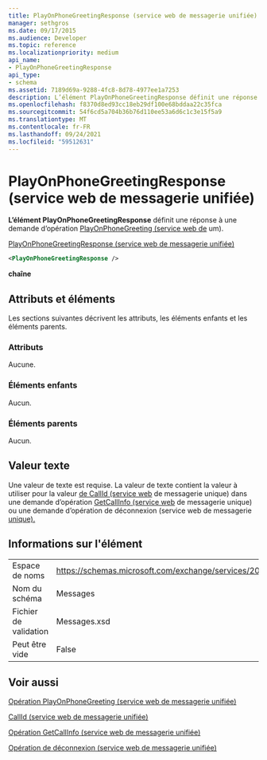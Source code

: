 ```yaml
---
title: PlayOnPhoneGreetingResponse (service web de messagerie unifiée)
manager: sethgros
ms.date: 09/17/2015
ms.audience: Developer
ms.topic: reference
ms.localizationpriority: medium
api_name:
- PlayOnPhoneGreetingResponse
api_type:
- schema
ms.assetid: 7189d69a-9288-4fc8-8d78-4977ee1a7253
description: L’élément PlayOnPhoneGreetingResponse définit une réponse à une demande d’opération PlayOnPhoneGreeting (service web de um).
ms.openlocfilehash: f8370d8ed93cc18eb29df100e68bddaa22c35fca
ms.sourcegitcommit: 54f6cd5a704b36b76d110ee53a6d6c1c3e15f5a9
ms.translationtype: MT
ms.contentlocale: fr-FR
ms.lasthandoff: 09/24/2021
ms.locfileid: "59512631"
---
```

# <a name="playonphonegreetingresponse-um-web-service"></a>PlayOnPhoneGreetingResponse (service web de messagerie unifiée)

**L’élément PlayOnPhoneGreetingResponse** définit une réponse à une demande d’opération [PlayOnPhoneGreeting (service web de](playonphonegreeting-operation-um-web-service.md) um). 
  
[PlayOnPhoneGreetingResponse (service web de messagerie unifiée)](playonphonegreetingresponse-um-web-service.md)
  
```xml
<PlayOnPhoneGreetingResponse />
```

 **chaîne**
## <a name="attributes-and-elements"></a>Attributs et éléments

Les sections suivantes décrivent les attributs, les éléments enfants et les éléments parents.
  
### <a name="attributes"></a>Attributs

Aucune.
  
### <a name="child-elements"></a>Éléments enfants

Aucun.
  
### <a name="parent-elements"></a>Éléments parents

Aucun.
  
## <a name="text-value"></a>Valeur texte

Une valeur de texte est requise. La valeur de texte contient la valeur à utiliser pour la valeur [de CallId (service web](callid-um-web-service.md) de messagerie unique) dans une demande d’opération [GetCallInfo (service web](getcallinfo-operation-um-web-service.md) de messagerie unique) ou une demande d’opération de déconnexion (service web de messagerie [unique).](disconnect-operation-um-web-service.md) 
  
## <a name="element-information"></a>Informations sur l'élément

|||
|:-----|:-----|
|Espace de noms  <br/> |https://schemas.microsoft.com/exchange/services/2006/messages  <br/> |
|Nom du schéma  <br/> |Messages  <br/> |
|Fichier de validation  <br/> |Messages.xsd  <br/> |
|Peut être vide  <br/> |False  <br/> |
   
## <a name="see-also"></a>Voir aussi



[Opération PlayOnPhoneGreeting (service web de messagerie unifiée)](playonphonegreeting-operation-um-web-service.md)
  
[CallId (service web de messagerie unifiée)](callid-um-web-service.md)
  
[Opération GetCallInfo (service web de messagerie unifiée)](getcallinfo-operation-um-web-service.md)
  
[Opération de déconnexion (service web de messagerie unifiée)](disconnect-operation-um-web-service.md)

